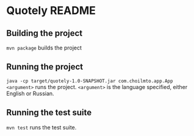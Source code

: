 # Quotely README

## Building the project

`mvn package` builds the project

## Running the project

`java -cp target/quotely-1.0-SNAPSHOT.jar com.choilmto.app.App <argument>` runs the project. `<argument>` is the
language specified, either English or Russian.

## Running the test suite

`mvn test` runs the test suite.